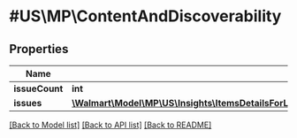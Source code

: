 # #US\MP\ContentAndDiscoverability

## Properties

Name | Type | Description | Notes
------------ | ------------- | ------------- | -------------
**issueCount** | **int** |  | [optional]
**issues** | [**\Walmart\Model\MP\US\Insights\ItemsDetailsForListing200ResponsePayloadInnerScoreDetailsContentAndDiscoverabilityIssuesInner[]**](ItemsDetailsForListing200ResponsePayloadInnerScoreDetailsContentAndDiscoverabilityIssuesInner.md) |  | [optional]


[[Back to Model list]](../) [[Back to API list]](../../Api/US/MP) [[Back to README]](../../README.md)
